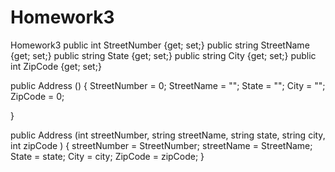 # Homework3
Homework3
public int StreetNumber {get; set;}
public string StreetName {get; set;}
public string State {get; set;}
public string City {get; set;}
public int ZipCode {get; set;}



public Address ()
{
	StreetNumber = 0;
	StreetName = "";
	State = "";
	City = "";
	ZipCode = 0;
	
}

public Address (int streetNumber, string streetName, string state, string city, int zipCode )
{
   streetNumber = StreetNumber;
   streetName = StreetName;
   State = state;
   City = city;
   ZipCode = zipCode;
}